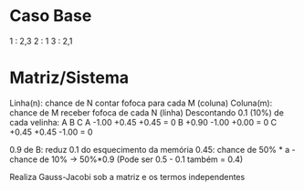 # Caso Base
1 : 2,3
2 : 1
3 : 2,1

# Matriz/Sistema
Linha(n): chance de N contar fofoca para cada M (coluna)
Coluna(m): chance de M receber fofoca de cada N (linha)
Descontando 0.1 (10%) de cada velinha:
       A    B    C
A   -1.00 +0.45 +0.45 = 0
B   +0.90 -1.00 +0.00 = 0
C   +0.45 +0.45 -1.00 = 0

0.9 de B: reduz 0.1 do esquecimento da memória
0.45:  chance de 50% * a -chance de 10% -> 50%*0.9
       (Pode ser 0.5 - 0.1 também = 0.4)

Realiza Gauss-Jacobi sob a matriz e os termos independentes
